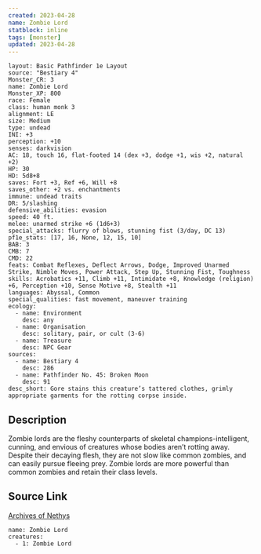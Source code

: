 ```yaml
---
created: 2023-04-28
name: Zombie Lord
statblock: inline
tags: [monster]
updated: 2023-04-28
---
```

```statblock
layout: Basic Pathfinder 1e Layout
source: "Bestiary 4"
Monster_CR: 3
name: Zombie Lord
Monster_XP: 800
race: Female
class: human monk 3
alignment: LE
size: Medium
type: undead
INI: +3
perception: +10
senses: darkvision
AC: 18, touch 16, flat-footed 14 (dex +3, dodge +1, wis +2, natural +2)
HP: 30
HD: 5d8+8
saves: Fort +3, Ref +6, Will +8
saves_other: +2 vs. enchantments
immune: undead traits
DR: 5/slashing
defensive_abilities: evasion
speed: 40 ft.
melee: unarmed strike +6 (1d6+3)
special_attacks: flurry of blows, stunning fist (3/day, DC 13)
pf1e_stats: [17, 16, None, 12, 15, 10]
BAB: 3
CMB: 7
CMD: 22
feats: Combat Reflexes, Deflect Arrows, Dodge, Improved Unarmed Strike, Nimble Moves, Power Attack, Step Up, Stunning Fist, Toughness
skills: Acrobatics +11, Climb +11, Intimidate +8, Knowledge (religion) +6, Perception +10, Sense Motive +8, Stealth +11
languages: Abyssal, Common
special_qualities: fast movement, maneuver training
ecology:
  - name: Environment
    desc: any
  - name: Organisation
    desc: solitary, pair, or cult (3-6)
  - name: Treasure
    desc: NPC Gear
sources:
  - name: Bestiary 4
    desc: 286
  - name: Pathfinder No. 45: Broken Moon
    desc: 91
desc_short: Gore stains this creature’s tattered clothes, grimly appropriate garments for the rotting corpse inside.
```
## Description
Zombie lords are the fleshy counterparts of skeletal champions-intelligent, cunning, and envious of creatures whose bodies aren’t rotting away. Despite their decaying flesh, they are not slow like common zombies, and can easily pursue fleeing prey. Zombie lords are more powerful than common zombies and retain their class levels.
## Source Link
[Archives of Nethys](https://aonprd.com/MonsterDisplay.aspx?ItemName=Zombie%20Lord)
```encounter-table
name: Zombie Lord
creatures:
  - 1: Zombie Lord
```
